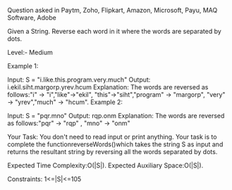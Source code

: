 Question asked in Paytm, Zoho, Flipkart, Amazon, Microsoft, Payu, MAQ Software, Adobe

Given a String. Reverse each word in it where the words are separated by dots.

Level:- Medium

Example 1:

Input:
S = "i.like.this.program.very.much"
Output:
i.ekil.siht.margorp.yrev.hcum
Explanation:
The words are reversed as
follows:"i" -> "i","like"->"ekil",
"this"->"siht","program" -> "margorp",
"very" -> "yrev","much" -> "hcum".
Example 2:

Input:
S = "pqr.mno"
Output:
rqp.onm
Explanation:
The words are reversed as
follows:"pqr" -> "rqp" ,
"mno" -> "onm"

Your Task:
You don't need to read input or print anything. Your task is to complete the functionreverseWords()which takes the string S as input and returns the resultant string by reversing all the words separated by dots.


Expected Time Complexity:O(|S|).
Expected Auxiliary Space:O(|S|).


Constraints:
1<=|S|<=105

 